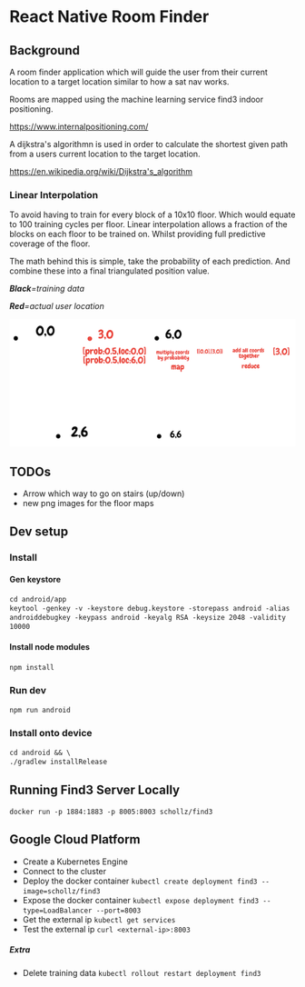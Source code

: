 # React Native Room Finder

## Background

A room finder application which will guide the user from their current location to a target location similar to how a sat nav works. 

Rooms are mapped using the machine learning service find3 indoor positioning.

https://www.internalpositioning.com/

A dijkstra's algorithmn is used in order to calculate the shortest given path from a users current location to the target location.

https://en.wikipedia.org/wiki/Dijkstra's_algorithm

### Linear Interpolation

To avoid having to train for every block of a 10x10 floor.
Which would equate to 100 training cycles per floor.
Linear interpolation allows a fraction of the blocks on each floor to be trained on.
Whilst providing full predictive coverage of the floor.

The math behind this is simple, take the probability of each prediction.
And combine these into a final triangulated position value.

***Black**=training data*

***Red**=actual user location*

![Linear Interpolation](./readme_assets/linint.png)

## TODOs

- Arrow which way to go on stairs (up/down)
- new png images for the floor maps

## Dev setup

### Install

#### Gen keystore
```
cd android/app
keytool -genkey -v -keystore debug.keystore -storepass android -alias androiddebugkey -keypass android -keyalg RSA -keysize 2048 -validity 10000
```

#### Install node modules
```
npm install
```

### Run dev

```
npm run android
```

### Install onto device

```
cd android && \
./gradlew installRelease
```

## Running Find3 Server Locally

```
docker run -p 1884:1883 -p 8005:8003 schollz/find3
```

## Google Cloud Platform

- Create a Kubernetes Engine
- Connect to the cluster
- Deploy the docker container `kubectl create deployment find3 --image=schollz/find3`
- Expose the docker container `kubectl expose deployment find3 --type=LoadBalancer --port=8003`
- Get the external ip `kubectl get services`
- Test the external ip `curl <external-ip>:8003`

##### Extra

- Delete training data `kubectl rollout restart deployment find3`
